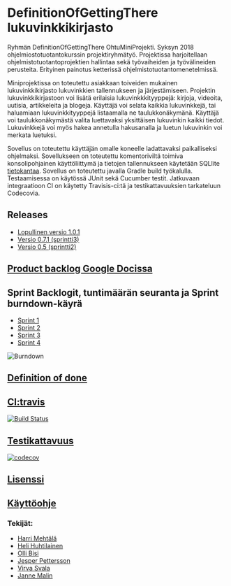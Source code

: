 # DefinitionOfGettingThere lukuvinkkikirjasto

Ryhmän DefinitionOfGettingThere OhtuMiniProjekti. Syksyn 2018 ohjelmiostotuotantokurssin projektiryhmätyö. Projektissa harjoitellaan ohjelmistotuotantoprojektien hallintaa sekä työvaiheiden ja työvälineiden perusteita. Erityinen painotus ketterissä ohjelmistotuotantomenetelmissä.

Miniprojektissa on toteutettu asiakkaan toiveiden mukainen lukuvinkkikirjasto lukuvinkkien tallennukseen ja järjestämiseen. Projektin lukuvinkkikirjastoon voi lisätä erilaisia lukuvinkkkityyppejä: kirjoja, videoita, uutisia, artikkeleita ja blogeja. Käyttäjä voi selata kaikkia lukuvinkkejä, tai haluamiaan lukuvinkkityyppejä listaamalla ne taulukkonäkymänä. Käyttäjä voi taulukkonäkymästä valita luettavaksi yksittäisen lukuvinkin kaikki tiedot. Lukuvinkkejä voi myös hakea annetulla hakusanalla ja luetun lukuvinkin voi merkata luetuksi.
 
Sovellus on toteutettu käyttäjän omalle koneelle ladattavaksi paikalliseksi ohjelmaksi. Sovellukseen on toteutettu komentoriviltä toimiva konsolipohjainen käyttöliittymä ja tietojen tallennukseen käytetään SQLlite [tietokantaa](https://github.com/wood101/DefinitionOfDone-Lukuvinkkikirjasto/blob/dev/Dokumentaatio/Tietokanta.md). Sovellus on toteutettu javalla Gradle build työkalulla. Testaamisessa on käytössä JUnit sekä Cucumber testit. Jatkuvaan integraatioon CI on käytetty Travisis-ci:tä ja testikattavuuksien tarkateluun Codecovia.

## Releases
- [Lopullinen versio 1.0.1](https://github.com/wood101/DefinitionOfDone-Lukuvinkkikirjasto/releases/tag/1.0.1)
- [Versio 0.7.1 (sprintti3)](https://github.com/wood101/DefinitionOfDone-Lukuvinkkikirjasto/releases/tag/sprintti3)
- [Versio 0.5 (sprintti2)](https://github.com/wood101/DefinitionOfDone-Lukuvinkkikirjasto/releases/tag/sprintti2)

## [Product backlog Google Docissa](https://docs.google.com/spreadsheets/d/1O1Wx9K8pMFfu_qx0O7vAwgkPlIZMfkedQ_htNHWB_vM/edit#gid=1)

## Sprint Backlogit, tuntimäärän seuranta ja Sprint burndown-käyrä
- [Sprint 1](https://docs.google.com/spreadsheets/d/1O1Wx9K8pMFfu_qx0O7vAwgkPlIZMfkedQ_htNHWB_vM/edit#gid=0)
- [Sprint 2](https://docs.google.com/spreadsheets/d/1O1Wx9K8pMFfu_qx0O7vAwgkPlIZMfkedQ_htNHWB_vM/edit#gid=8)
- [Sprint 3](https://docs.google.com/spreadsheets/d/1O1Wx9K8pMFfu_qx0O7vAwgkPlIZMfkedQ_htNHWB_vM/edit#gid=9)
- [Sprint 4](https://docs.google.com/spreadsheets/d/1O1Wx9K8pMFfu_qx0O7vAwgkPlIZMfkedQ_htNHWB_vM/edit#gid=10)

![Burndown](https://docs.google.com/spreadsheets/d/e/2PACX-1vTwiW73bz3xJJ_O7aSzIQp0EG4SxYkBAQRtRdOOR62CW1Xr14Pwmu-S_C0F0OWvfpb6QeqwDv1VbTVv/pubchart?oid=16&format=image)

## [Definition of done](https://github.com/wood101/DefinitionOfDone-Lukuvinkkikirjasto/blob/master/Dokumentaatio/DefinitionOfDone.md)

## [CI:travis](https://travis-ci.com/wood101/DefinitionOfDone-Lukuvinkkikirjasto)
[![Build Status](https://travis-ci.com/wood101/DefinitionOfDone-Lukuvinkkikirjasto.svg?branch=master)](https://travis-ci.com/wood101/DefinitionOfDone-Lukuvinkkikirjasto)

## [Testikattavuus](https://codecov.io/gh/wood101/DefinitionOfDone-Lukuvinkkikirjasto) 
[![codecov](https://codecov.io/gh/wood101/DefinitionOfDone-Lukuvinkkikirjasto/branch/master/graph/badge.svg)](https://codecov.io/gh/wood101/DefinitionOfDone-Lukuvinkkikirjasto)

## [Lisenssi](https://github.com/wood101/DefinitionOfDone-Lukuvinkkikirjasto/blob/dev/LICENSE.md)

## [Käyttöohje](https://github.com/wood101/DefinitionOfDone-Lukuvinkkikirjasto/blob/master/Dokumentaatio/kaytto-ohje.md)

### Tekijät:

  - [Harri Mehtälä](https://github.com/hajame)
  - [Heli Huhtilainen](https://github.com/apndx)
  - [Olli Bisi](https://github.com/obisi)
  - [Jesper Pettersson](https://github.com/stadibo)
  - [Virva Svala](https://github.com/vsvala)
  - [Janne Malin](https://github.com/wood101)
